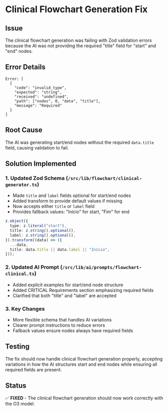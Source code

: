 # Clinical Flowchart Generation Fix

## Issue

The clinical flowchart generation was failing with Zod validation errors because the AI was not providing the required "title" field for "start" and "end" nodes.

## Error Details

```
Error: [
  {
    "code": "invalid_type",
    "expected": "string",
    "received": "undefined",
    "path": ["nodes", 0, "data", "title"],
    "message": "Required"
  }
]
```

## Root Cause

The AI was generating start/end nodes without the required `data.title` field, causing validation to fail.

## Solution Implemented

### 1. Updated Zod Schema (`/src/lib/flowchart/clinical-generator.ts`)

- Made `title` and `label` fields optional for start/end nodes
- Added transform to provide default values if missing
- Now accepts either `title` or `label` field
- Provides fallback values: "Início" for start, "Fim" for end

```typescript
z.object({
  type: z.literal("start"),
  title: z.string().optional(),
  label: z.string().optional(),
}).transform((data) => ({
  ...data,
  title: data.title || data.label || "Início",
}));
```

### 2. Updated AI Prompt (`/src/lib/ai/prompts/flowchart-clinical.ts`)

- Added explicit examples for start/end node structure
- Added CRITICAL Requirements section emphasizing required fields
- Clarified that both "title" and "label" are accepted

### 3. Key Changes

- More flexible schema that handles AI variations
- Clearer prompt instructions to reduce errors
- Fallback values ensure nodes always have required fields

## Testing

The fix should now handle clinical flowchart generation properly, accepting variations in how the AI structures start and end nodes while ensuring all required fields are present.

## Status

✅ **FIXED** - The clinical flowchart generation should now work correctly with the O3 model.
